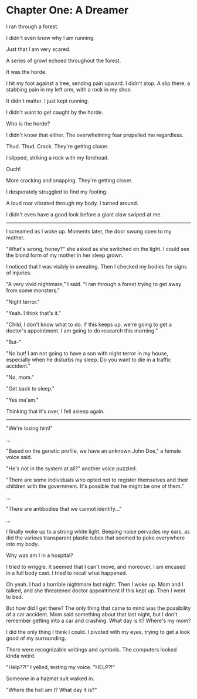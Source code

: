 # Chapter One: A Dreamer

I ran through a forest.

I didn't even know why I am running.

Just that I am very scared.

A series of growl echoed throughout the forest.

It was the horde.

I hit my foot against a tree, sending pain upward. I didn't stop. A slip there, a stabbing pain in my left arm, with a rock in my shoe.

It didn't matter. I just kept running.

I didn't want to get caught by the horde.

Who is the horde?

I didn't know that either. The overwhelming fear propelled me regardless.

Thud. Thud. Crack. They're getting closer.

I slipped, striking a rock with my forehead.

Ouch!

More cracking and snapping. They're getting closer.

I desperately struggled to find my footing.

A loud roar vibrated through my body. I turned around.

I didn't even have a good look before a giant claw swiped at me.

***

I screamed as I woke up. Moments later, the door swung open to my mother.

"What's wrong, honey?" she asked as she switched on the light. I could see the blond form of my mother in her sleep grown.

I noticed that I was visibly in sweating. Then I checked my bodies for signs of injuries.

"A very vivid nightmare," I said. "I ran through a forest trying to get away from some monsters."

"Night terror."

"Yeah. I think that's it."

"Child, I don't know what to do. If this keeps up, we're going to get a doctor's appointment. I am going to do research this morning."

"But-"

"No but! I am not going to have a son with night terror in my house, especially when he disturbs my sleep. Do you want to die in a traffic accident."

"No, mom."

"Get back to sleep."

"Yes ma'am."

Thinking that it's over, I fell asleep again.

***

"We're losing him!"

...

"Based on the genetic profile, we have an unknown John Doe," a female voice said.

"He's not in the system at all?" another voice puzzled.

"There are some individuals who opted not to register themselves and their children with the government. It's possible that he might be one of them."

...

"There are antibodies that we cannot identify..."

...

I finally woke up to a strong white light. Beeping noise pervades my ears, as did the various transparent plastic tubes that seemed to poke everywhere into my body.

Why was am I in a hospital?

I tried to wriggle. It seemed that I can't move, and moreover, I am encased in a full body cast. I tried to recall what happened.

Oh yeah. I had a horrible nightmare last night. Then I woke up. Mom and I talked, and she threatened doctor appointment if this kept up. Then I went to bed.

But how did I get there? The only thing that came to mind was the possibility of a car accident. Mom said something about that last night, but I don't remember getting into a car and crashing. What day is it? Where's my mom?

I did the only thing I think I could. I pivoted with my eyes, trying to get a look good of my surrounding.

There were recognizable writings and symbols. The computers looked kinda weird.

"Help??!" I yelled, testing my voice. "HELP?!"

Someone in a hazmat suit walked in.

"Where the hell am I? What day it is?"
